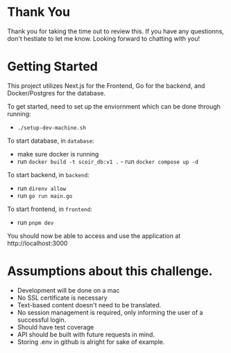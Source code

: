 # Thank You

Thank you for taking the time out to review this. If you have any questionns, don't hestiate to let me know. Looking forward to chatting with you!

# Getting Started

This project utilizes Next.js for the Frontend, Go for the backend, and Docker/Postgres for the database.

To get started, need to set up the enviornment which can be done through running:

- `./setup-dev-machine.sh`

To start database, in `database`:

- make sure docker is running
- run `docker build -t scoir_db:v1 .` - run `docker compose up -d`

To start backend, in `backend`:

- run `direnv allow`
- run `go run main.go`

To start frontend, in `frontend`:

- run `pnpm dev`

You should now be able to access and use the application at http://localhost:3000

# Assumptions about this challenge.

- Development will be done on a mac
- No SSL certificate is necessary
- Text-based content doesn't need to be translated.
- No session management is required, only informing the user of a successful login.
- Should have test coverage
- API should be built with future requests in mind.
- Storing .env in github is alright for sake of example.
